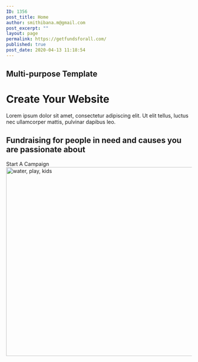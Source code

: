 ```yaml
---
ID: 1356
post_title: Home
author: smithibana.m@gmail.com
post_excerpt: ""
layout: page
permalink: https://getfundsforall.com/
published: true
post_date: 2020-04-13 11:18:54
---
```

<h2>Multi-purpose Template</h2>		
			<h1>Create Your Website</h1>		
		<p>Lorem ipsum dolor sit amet, consectetur adipiscing elit. Ut elit tellus, luctus nec ullamcorper mattis, pulvinar dapibus leo.</p>		
			<h2>Fundraising for people in need and causes you are passionate about</h2>		
			<a role="button">
						Start A Campaign 
					</a>
										<img width="768" height="512" src="https://getfundsforall.com/wp-content/uploads/2020/11/water-play-kids-863053-768x512.jpg" alt="water, play, kids" loading="lazy" srcset="https://getfundsforall.com/wp-content/uploads/2020/11/water-play-kids-863053-768x512.jpg 768w, https://getfundsforall.com/wp-content/uploads/2020/11/water-play-kids-863053-300x200.jpg 300w, https://getfundsforall.com/wp-content/uploads/2020/11/water-play-kids-863053-1024x682.jpg 1024w, https://getfundsforall.com/wp-content/uploads/2020/11/water-play-kids-863053.jpg 1280w" sizes="(max-width: 768px) 100vw, 768px" />											
										<img src="https://getfundsforall.com/wp-content/plugins/elementor/assets/images/placeholder.png" title="" alt="" />